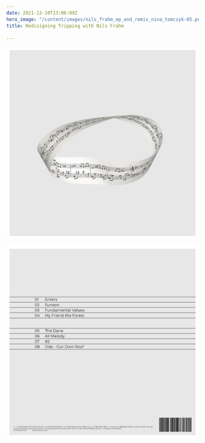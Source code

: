 ```yaml
---
date: 2021-12-10T13:06:09Z
hero_image: "/content/images/nils_frahm_ep_and_remix_nina_tomczyk-05.png"
title: Redisigning Tripping with Nils Frahm

---
```


![Nils Frahm Front](/content/images/nils_frahm_ep_and_remix_nina_tomczyk-05.png "Nils Frahm Front")

![Nils Frahm Back](/content/images/nils_frahm_ep_and_remix_nina_tomczyk-02.png "Nils Frahm Back")